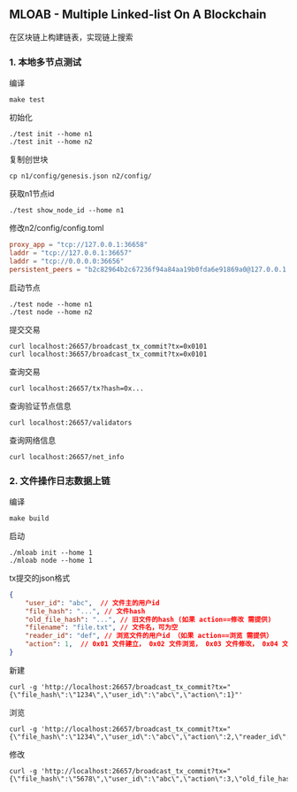 ## MLOAB - Multiple Linked-list On A Blockchain
在区块链上构建链表，实现链上搜索



### 1. 本地多节点测试

编译
```shell
make test
```


初始化

```shell
./test init --home n1
./test init --home n2
```

复制创世块
```shell
cp n1/config/genesis.json n2/config/
```

获取n1节点id
```shell
./test show_node_id --home n1
```

修改n2/config/config.toml
```toml
proxy_app = "tcp://127.0.0.1:36658"
laddr = "tcp://127.0.0.1:36657"
laddr = "tcp://0.0.0.0:36656"
persistent_peers = "b2c82964b2c67236f94a84aa19b0fda6e91869a0@127.0.0.1:26656"
```

启动节点
```shell
./test node --home n1
./test node --home n2
```

提交交易
```shell
curl localhost:26657/broadcast_tx_commit?tx=0x0101
curl localhost:36657/broadcast_tx_commit?tx=0x0101
```

查询交易
```shell
curl localhost:26657/tx?hash=0x...
```

查询验证节点信息
```shell
curl localhost:26657/validators
```

查询网络信息
```shell
curl localhost:26657/net_info
```



### 2. 文件操作日志数据上链

编译
```shell
make build
```

启动

```shell
./mloab init --home 1
./mloab node --home 1
```

tx提交的json格式

```json
{
	"user_id": "abc",  // 文件主的用户id
	"file_hash": "...", // 文件hash
	"old_file_hash": "...", // 旧文件的hash (如果 action==修改 需提供)
	"filename": "file.txt", // 文件名，可为空
	"reader_id": "def", // 浏览文件的用户id （如果 action==浏览 需提供）
	"action": 1,  // 0x01 文件建立， 0x02 文件浏览， 0x03 文件修改， 0x04 文件删除
}
```
新建

```shell
curl -g 'http://localhost:26657/broadcast_tx_commit?tx="{\"file_hash\":\"1234\",\"user_id\":\"abc\",\"action\":1}"'
```

浏览

```shell
curl -g 'http://localhost:26657/broadcast_tx_commit?tx="{\"file_hash\":\"1234\",\"user_id\":\"abc\",\"action\":2,\"reader_id\":\"xyz\"}"'
```

修改

```shell
curl -g 'http://localhost:26657/broadcast_tx_commit?tx="{\"file_hash\":\"5678\",\"user_id\":\"abc\",\"action\":3,\"old_file_hash\":\"1234\"}"'
```